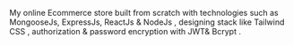 My online Ecommerce store built from scratch with technologies such as MongooseJs, ExpressJs, ReactJs & NodeJs , designing stack like Tailwind CSS , authorization & password encryption with JWT& Bcrypt .
